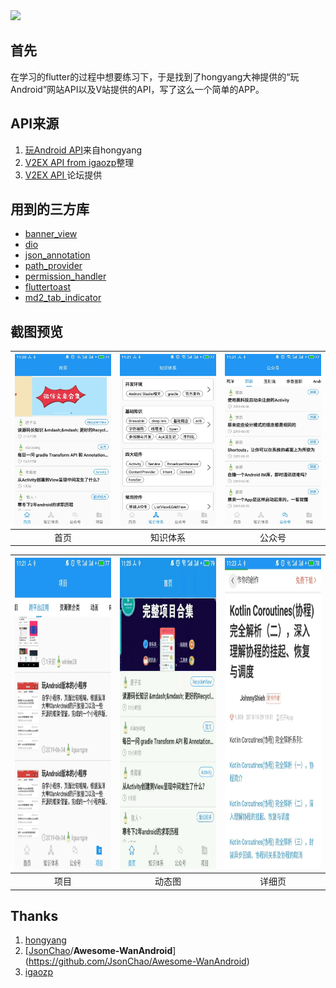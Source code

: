 <img src="E:/workspace/wk_github/WanAndroid_Flutter_Version/screen_shot/icon.png">

## 首先

在学习的flutter的过程中想要练习下，于是找到了hongyang大神提供的“玩Android”网站API以及V站提供的API，写了这么一个简单的APP。

## API来源

1. [玩Android API](https://www.wanandroid.com/blog/show/2)来自hongyang
2. [V2EX API  from igaozp](<https://github.com/igaozp/V2EX-API>)整理
3. [V2EX API ](https://www.v2ex.com/p/7v9TEc53)论坛提供

## 用到的三方库

- [banner_view](https://pub.dev/packages/banner_view)
- [dio](https://pub.flutter-io.cn/packages/dio)
- [json_annotation](https://pub.flutter-io.cn/packages/dio)
- [path_provider ](https://pub.flutter-io.cn/packages/path_provider#-installing-tab-)
- [permission_handler](https://pub.dev/packages/permission_handler)
- [fluttertoast](https://pub.dartlang.org/packages/fluttertoast)
- [md2_tab_indicator](https://pub.dev/packages/md2_tab_indicator)

## 截图预览

| <img src="/screen_shot/main_page.jpg" width="280" alt="福利，妹子图"/> | <img src="/screen_shot/knowledge_tree.jpg" width="280" alt="知识体系"/> | <img src="/screen_shot/wx_account.jpg" width="280" alt="公众号"/> |
| :----------------------------------------------------------: | :----------------------------------------------------------: | :----------------------------------------------------------: |
|                             首页                             |                           知识体系                           |                            公众号                            |

| <img src="/screen_shot/project.jpg" width="280" height="498" alt="项目"/> | <img src="/screen_shot/g2.gif" width="280" height="498" alt="共态度"/> | <img src="/screen_shot/webview.jpg" width="280" height="498" alt="详细页"/> |
| :----------------------------------------------------------: | :----------------------------------------------------------: | :----------------------------------------------------------: |
|                             项目                             |                            动态图                            |                            详细页                            |

## Thanks

1. [hongyang](https://github.com/hongyangAndroid)
2. [[JsonChao](https://github.com/JsonChao)/**Awesome-WanAndroid**](<https://github.com/JsonChao/Awesome-WanAndroid>)
3. [igaozp](https://github.com/igaozp/V2EX-API)
